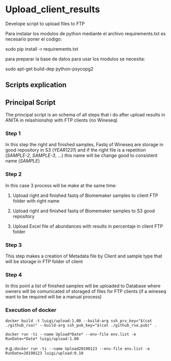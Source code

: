 # Upload_client_results
Develope script to upload files to FTP

Para instalar los modulos de python mediante el archivo requirements.txt es necesario poner el codigo:

sudo pip install -r requirements.txt

para preparar la base de datos para usar los modulos se necesita:

sudo apt-get build-dep python-psycopg2

## Scripts explication

## Principal Script

The principal script is an schema of all steps that i do after upload results in ANITA in relashionship with FTP clients (no Wineseq) 

### Step 1

In this step the right and finished samples, Fastq of Wineseq are storage in good repository in S3 (*YEAR1231*) and if the right file is a repetition (*SAMPLE-2*, *SAMPLE-3*, ...) this name will be change good to consistent name (*SAMPLE*)

### Step 2

In this case 3 process will be make at the same time:

1. Upload right and finished fastq of Biomemaker samples to client FTP folder with right name

2. Upload right and finished fastq of Biomemaker samples to S3 good repository

3. Upload Excel file of abundances with results in percentaje in client FTP folder

### Step 3

This step makes a creation of Metadata file by Client and sample type that will be storage in FTP folder of client

### Step 4

In this point a list of finished samples will be uploaded to Database where owners will be comunicated of storaged of files for FTP clients (if a wineseq want to be required will be a manual process)

### Execution of docker

`docker build -t luigi/upload:1.00 --build-arg ssh_prv_key="$(cat ./github_rsa)" --build-arg ssh_pub_key="$(cat ./github_rsa.pub)" .`

`docker run -ti --name Upload*Date* --env-file env.list -e RunDate=*Date* luigi/upload:1.00`

e.g.:`docker run -ti --name Upload20190123 --env-file env.list -e RunDate=20190123 luigi/upload:0.10`
